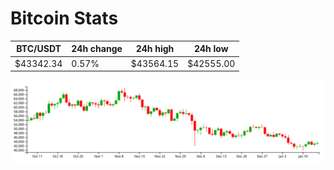# Bitcoin Stats

BTC/USDT|24h change|24h high|24h low|
|---|---|---|---|
|$43342.34|0.57%|$43564.15|$42555.00|

<img src="./chart.svg">
